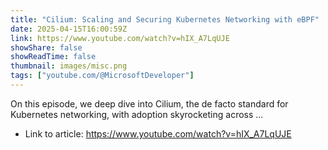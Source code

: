 ```yaml
---
title: "Cilium: Scaling and Securing Kubernetes Networking with eBPF"
date: 2025-04-15T16:00:59Z
link: https://www.youtube.com/watch?v=hIX_A7LqUJE
showShare: false
showReadTime: false
thumbnail: images/misc.png
tags: ["youtube.com/@MicrosoftDeveloper"]
---
```

On this episode, we deep dive into Cilium, the de facto standard for Kubernetes networking, with adoption skyrocketing across ...

- Link to article: https://www.youtube.com/watch?v=hIX_A7LqUJE